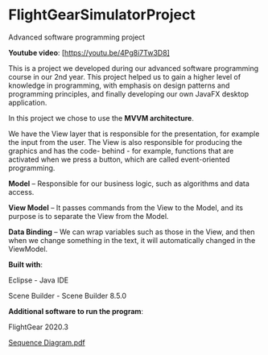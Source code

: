 # FlightGearSimulatorProject
 Advanced software programming project



**Youtube video**: [https://youtu.be/4Pg8i7Tw3D8]

This is a project we developed during our advanced software programming course in our 2nd year. This project helped us to gain a higher level of knowledge in programming, with emphasis on design patterns and programming principles, and finally developing our own JavaFX desktop application.

In this project we chose to use the **MVVM architecture**.

We have the View layer that is responsible for the presentation, for example the input from the user. The View is also responsible for producing the graphics and has the code- behind - for example, functions that are activated when we press a button, which are called event-oriented programming.

**Model** – Responsible for our business logic, such as algorithms and data access.

**View Model** – It passes commands from the View to the Model, and its purpose is to separate the View from the Model.

**Data Binding** – We can wrap variables such as those in the View, and then when we change something in the text, it will automatically changed in the ViewModel.



**Built with**:

Eclipse - Java IDE

Scene Builder - Scene Builder 8.5.0



**Additional software to run the program**:

FlightGear 2020.3





[Sequence Diagram.pdf](https://github.com/Tombh6/FlightGearSimulatorProject/files/6725012/Sequence.Diagram.pdf)

